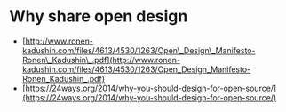 # Why share open design

* [http://www.ronen-kadushin.com/files/4613/4530/1263/Open\_Design\_Manifesto-Ronen\_Kadushin\_.pdf](http://www.ronen-kadushin.com/files/4613/4530/1263/Open_Design_Manifesto-Ronen_Kadushin_.pdf)
* [https://24ways.org/2014/why-you-should-design-for-open-source/](https://24ways.org/2014/why-you-should-design-for-open-source/)

